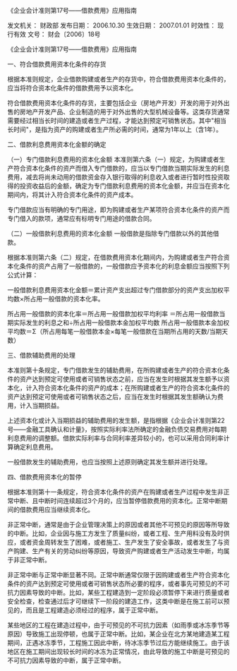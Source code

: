 
	
		
	
《企业会计准则第17号——借款费用》应用指南
	
	
发文机关：	财政部
发布日期：	2006.10.30
生效日期：	2007.01.01
时效性：	现行有效
文号：	财会〔2006〕18号
	
	

	
	

	
	

《企业会计准则第17号——借款费用》应用指南

一、符合借款费用资本化条件的存货

根据本准则规定，企业借款购建或者生产的存货中，符合借款费用资本化条件的，应当将符合资本化条件的借款费用予以资本化。

符合借款费用资本化条件的存货，主要包括企业（房地产开发）开发的用于对外出售的房地产开发产品、企业制造的用于对外出售的大型机械设备等。这类存货通常需要经过相当长时间的建造或者生产过程，才能达到预定可销售状态。其中"相当长时间"，是指为资产的购建或者生产所必需的时间，通常为1年以上（含1年）。

二、借款利息费用资本化金额的确定

（一）专门借款利息费用的资本化金额
本准则第六条（一）规定，为购建或者生产符合资本化条件的资产而借入专门借款的，应当以专门借款当期实际发生的利息费用，减去将尚未动用的借款资金存入银行取得的利息收入或者进行暂时性投资取得的投资收益后的金额，确定为专门借款利息费用的资本化金额，并应当在资本化期间内，将其计入符合资本化条件的资产成本。

专门借款应当有明确的专门用途，即为购建或者生产某项符合资本化条件的资产而专门借入的款项，通常应有标明专门用途的借款合同。

（二）一般借款利息费用的资本化金额
一般借款是指除专门借款以外的其他借款。

根据本准则第六条（二）规定，在借款费用资本化期间内，为购建或者生产符合资本化条件的资产占用了一般借款的，一般借款应予资本化的利息金额应当按照下列公式计算：

一般借款利息费用资本化金额＝累计资产支出超过专门借款部分的资产支出加权平均数×所占用一般借款的资本化率。

所占用一般借款的资本化率＝所占用一般借款加权平均利率
＝所占用一般借款当期实际发生的利息之和÷所占用一般借款本金加权平均数
所占用一般借款本金加权平均数＝Σ（所占用每笔一般借款本金×每笔一般借款在当期所占用的天数/当期天数）

三、借款辅助费用的处理

本准则第十条规定，专门借款发生的辅助费用，在所购建或者生产的符合资本化条件的资产达到预定可使用或者可销售状态之前，应当在发生时根据其发生额予以资本化，计入符合资本化条件的资产的成本；在所购建或者生产的符合资本化条件的资产达到预定可使用或者可销售状态之后，应当在发生时根据其发生额确认为费用，计入当期损益。

上述资本化或计入当期损益的辅助费用的发生额，是指根据《企业会计准则第22号――金融工具确认和计量》，按照实际利率法所确定的金融负债交易费用对每期利息费用的调整额。借款实际利率与合同利率差异较小的，也可以采用合同利率计算确定利息费用。

一般借款发生的辅助费用，也应当按照上述原则确定其发生额并进行处理。

四、借款费用资本化的暂停

根据本准则第十一条规定，符合资本化条件的资产在购建或者生产过程中发生非正常中断、且中断时间连续超过3个月的，应当暂停借款费用的资本化。正常中断期间的借款费用应当继续资本化。

非正常中断，通常是由于企业管理决策上的原因或者其他不可预见的原因等所导致的中断。比如，企业因与施工方发生了质量纠纷，或者工程、生产用料没有及时供应，或者资金周转发生了困难，或者施工、生产发生了安全事故，或者发生了与资产购建、生产有关的劳动纠纷等原因，导致资产购建或者生产活动发生中断，均属于非正常中断。

非正常中断与正常中断显著不同。正常中断通常仅限于因购建或者生产符合资本化条件的资产达到预定可使用或者可销售状态所必要的程序，或者事先可预见的不可抗力因素导致的中断。比如，某些工程建造到一定阶段必须暂停下来进行质量或者安全检查，检查通过后才可继续下一阶段的建造工作，这类中断是在施工前可以预见的，而且是工程建造必须经过的程序，属于正常中断。

某些地区的工程在建造过程中，由于可预见的不可抗力因素（如雨季或冰冻季节等原因）导致施工出现停顿，也属于正常中断。比如，某企业在北方某地建造某工程期间，正遇冰冻季节，工程施工因此中断，待冰冻季节过后方能继续施工。由于该地区在施工期间出现较长时间的冰冻为正常情况，由此导致的施工中断是可预见的不可抗力因素导致的中断，属于正常中断。
